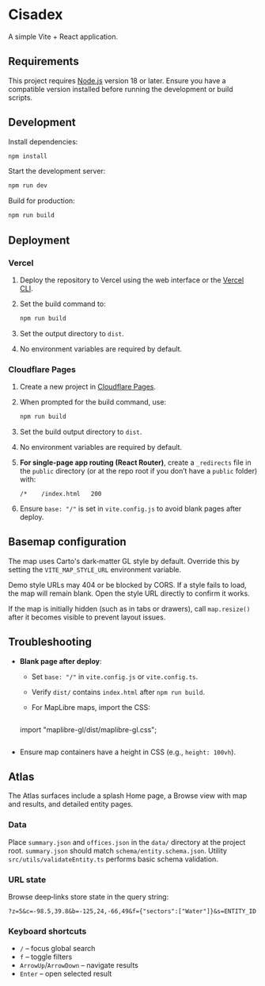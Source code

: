 # Cisadex

A simple Vite + React application.

## Requirements

This project requires [Node.js](https://nodejs.org/) version 18 or later. Ensure you have a compatible version installed before running the development or build scripts.

## Development

Install dependencies:
```bash
npm install
````

Start the development server:

```bash
npm run dev
```

Build for production:

```bash
npm run build
```

## Deployment

### Vercel

1. Deploy the repository to Vercel using the web interface or the [Vercel CLI](https://vercel.com/docs/cli).
2. Set the build command to:

   ```bash
   npm run build
   ```
3. Set the output directory to `dist`.
4. No environment variables are required by default.

### Cloudflare Pages

1. Create a new project in [Cloudflare Pages](https://developers.cloudflare.com/pages/).
2. When prompted for the build command, use:

   ```bash
   npm run build
   ```
3. Set the build output directory to `dist`.
4. No environment variables are required by default.
5. **For single-page app routing (React Router)**, create a `_redirects` file in the `public` directory (or at the repo root if you don’t have a `public` folder) with:

   ```
   /*    /index.html   200
   ```

6. Ensure `base: "/"` is set in `vite.config.js` to avoid blank pages after deploy.

## Basemap configuration

The map uses Carto's dark‑matter GL style by default. Override this by setting the `VITE_MAP_STYLE_URL` environment variable.

Demo style URLs may 404 or be blocked by CORS. If a style fails to load, the map will remain blank. Open the style URL directly to confirm it works.

If the map is initially hidden (such as in tabs or drawers), call `map.resize()` after it becomes visible to prevent layout issues.

## Troubleshooting

* **Blank page after deploy**:

  * Set `base: "/"` in `vite.config.js` or `vite.config.ts`.
  * Verify `dist/` contains `index.html` after `npm run build`.
  * For MapLibre maps, import the CSS:

    ```ts
   import "maplibre-gl/dist/maplibre-gl.css";
   ```
* Ensure map containers have a height in CSS (e.g., `height: 100vh`).

## Atlas

The Atlas surfaces include a splash Home page, a Browse view with map and results, and detailed entity pages.

### Data

Place `summary.json` and `offices.json` in the `data/` directory at the project root. `summary.json` should match `schema/entity.schema.json`.
Utility `src/utils/validateEntity.ts` performs basic schema validation.

### URL state

Browse deep‑links store state in the query string:

```
?z=5&c=-98.5,39.8&b=-125,24,-66,49&f={"sectors":["Water"]}&s=ENTITY_ID
```

### Keyboard shortcuts

* `/` – focus global search
* `f` – toggle filters
* `ArrowUp`/`ArrowDown` – navigate results
* `Enter` – open selected result

